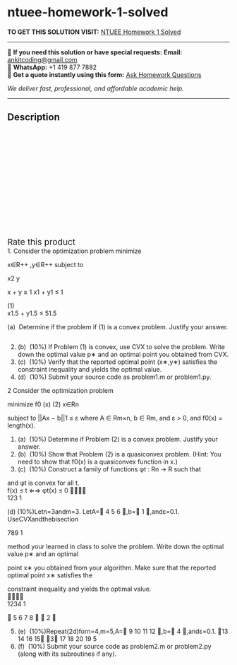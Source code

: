 # ntuee-homework-1-solved
**TO GET THIS SOLUTION VISIT:** [NTUEE Homework 1 Solved](https://www.ankitcodinghub.com/product/ntuee-homework-1-solved/)


---

📩 **If you need this solution or have special requests:** **Email:** ankitcoding@gmail.com  
📱 **WhatsApp:** +1 419 877 7882  
📄 **Get a quote instantly using this form:** [Ask Homework Questions](https://www.ankitcodinghub.com/services/ask-homework-questions/)

*We deliver fast, professional, and affordable academic help.*

---

<h2>Description</h2>



<div class="kk-star-ratings kksr-auto kksr-align-center kksr-valign-top" data-payload="{&quot;align&quot;:&quot;center&quot;,&quot;id&quot;:&quot;93636&quot;,&quot;slug&quot;:&quot;default&quot;,&quot;valign&quot;:&quot;top&quot;,&quot;ignore&quot;:&quot;&quot;,&quot;reference&quot;:&quot;auto&quot;,&quot;class&quot;:&quot;&quot;,&quot;count&quot;:&quot;0&quot;,&quot;legendonly&quot;:&quot;&quot;,&quot;readonly&quot;:&quot;&quot;,&quot;score&quot;:&quot;0&quot;,&quot;starsonly&quot;:&quot;&quot;,&quot;best&quot;:&quot;5&quot;,&quot;gap&quot;:&quot;4&quot;,&quot;greet&quot;:&quot;Rate this product&quot;,&quot;legend&quot;:&quot;0\/5 - (0 votes)&quot;,&quot;size&quot;:&quot;24&quot;,&quot;title&quot;:&quot;NTUEE Homework 1 Solved&quot;,&quot;width&quot;:&quot;0&quot;,&quot;_legend&quot;:&quot;{score}\/{best} - ({count} {votes})&quot;,&quot;font_factor&quot;:&quot;1.25&quot;}">

<div class="kksr-stars">

<div class="kksr-stars-inactive">
            <div class="kksr-star" data-star="1" style="padding-right: 4px">


<div class="kksr-icon" style="width: 24px; height: 24px;"></div>
        </div>
            <div class="kksr-star" data-star="2" style="padding-right: 4px">


<div class="kksr-icon" style="width: 24px; height: 24px;"></div>
        </div>
            <div class="kksr-star" data-star="3" style="padding-right: 4px">


<div class="kksr-icon" style="width: 24px; height: 24px;"></div>
        </div>
            <div class="kksr-star" data-star="4" style="padding-right: 4px">


<div class="kksr-icon" style="width: 24px; height: 24px;"></div>
        </div>
            <div class="kksr-star" data-star="5" style="padding-right: 4px">


<div class="kksr-icon" style="width: 24px; height: 24px;"></div>
        </div>
    </div>

<div class="kksr-stars-active" style="width: 0px;">
            <div class="kksr-star" style="padding-right: 4px">


<div class="kksr-icon" style="width: 24px; height: 24px;"></div>
        </div>
            <div class="kksr-star" style="padding-right: 4px">


<div class="kksr-icon" style="width: 24px; height: 24px;"></div>
        </div>
            <div class="kksr-star" style="padding-right: 4px">


<div class="kksr-icon" style="width: 24px; height: 24px;"></div>
        </div>
            <div class="kksr-star" style="padding-right: 4px">


<div class="kksr-icon" style="width: 24px; height: 24px;"></div>
        </div>
            <div class="kksr-star" style="padding-right: 4px">


<div class="kksr-icon" style="width: 24px; height: 24px;"></div>
        </div>
    </div>
</div>


<div class="kksr-legend" style="font-size: 19.2px;">
            <span class="kksr-muted">Rate this product</span>
    </div>
    </div>
<div class="page" title="Page 1">
<div class="layoutArea">
<div class="column">
1. Consider the optimization problem minimize

x∈R++ ,y∈R++ subject to

</div>
<div class="column">
x2 y

x + y ≥ 1 x1 + y1 ≤ 1

</div>
<div class="column">
(1)

</div>
</div>
<div class="layoutArea">
<div class="column">
x1.5 + y1.5 ≤ 51.5

(a)&nbsp; Determine if the problem if (1) is a convex problem. Justify your answer.

</div>
</div>
<div class="layoutArea">
<div class="column">
<ol start="2">
<li>(b) &nbsp;(10%) If Problem (1) is convex, use CVX to solve the problem. Write down the optimal value p∗ and an optimal point you obtained from CVX.</li>
<li>(c) &nbsp;(10%) Verify that the reported optimal point (x∗,y∗) satisfies the constraint inequality and yields the optimal value.</li>
<li>(d) &nbsp;(10%) Submit your source code as problem1.m or problem1.py.</li>
</ol>
2 Consider the optimization problem

minimize f0 (x) (2) x∈Rn

subject to ||Ax − b||1 ≤ ε where A ∈ Rm×n, b ∈ Rm, and ε &gt; 0, and f0(x) = length(x).

<ol>
<li>(a) &nbsp;(10%) Determine if Problem (2) is a convex problem. Justify your answer.</li>
<li>(b) &nbsp;(10%) Show that Problem (2) is a quasiconvex problem. (Hint: You need to show that f0(x) is a
quasiconvex function in x.)
</li>
<li>(c) &nbsp;(10%) Construct a family of functions φt : Rn → R such that</li>
</ol>
</div>
</div>
<div class="layoutArea">
<div class="column">
and φt is convex for all t.

</div>
<div class="column">
f(x) ≤ t ⇐⇒ φt(x) ≤ 0 

</div>
</div>
<div class="layoutArea">
<div class="column">
123 1

(d) (10%)Letn=3andm=3. LetA= 4 5 6 ,b= 1 ,andε=0.1. UseCVXandthebisection

789 1

method your learned in class to solve the problem. Write down the optimal value p∗ and an optimal

point x∗ you obtained from your algorithm. Make sure that the reported optimal point x∗ satisfies the

</div>
</div>
<div class="layoutArea">
<div class="column">
constraint inequality and yields the optimal value.

</div>
</div>
<div class="layoutArea">
<div class="column">


</div>
</div>
<div class="layoutArea">
<div class="column">
1234 1

 5 6 7 8   2 

<ol start="5">
<li>(e) &nbsp;(10%)Repeat(2d)forn=4,m=5,A= 9 10 11 12 ,b= 4 ,andε=0.1. 13 14 16 15 3
17 18 20 19 5
</li>
<li>(f) &nbsp;(10%) Submit your source code as problem2.m or problem2.py (along with its subroutines if any).</li>
</ol>
</div>
</div>
</div>
